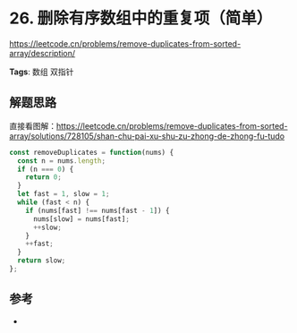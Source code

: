 # 26. 删除有序数组中的重复项（简单）

https://leetcode.cn/problems/remove-duplicates-from-sorted-array/description/

**Tags**: 
数组
双指针

## 解题思路

直接看图解：https://leetcode.cn/problems/remove-duplicates-from-sorted-array/solutions/728105/shan-chu-pai-xu-shu-zu-zhong-de-zhong-fu-tudo


```js
const removeDuplicates = function(nums) {
  const n = nums.length;
  if (n === 0) {
    return 0;
  }
  let fast = 1, slow = 1;
  while (fast < n) {
    if (nums[fast] !== nums[fast - 1]) {
      nums[slow] = nums[fast];
      ++slow;
    }
    ++fast;
  }
  return slow;
};

```


## 参考

- 